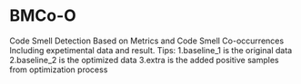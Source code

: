 # BMCo-O
Code Smell Detection Based on Metrics and Code Smell Co-occurrences
Including expetimental data and result. Tips:
1.baseline_1 is the original data
2.baseline_2 is the optimized data
3.extra is the added positive samples from optimization process
